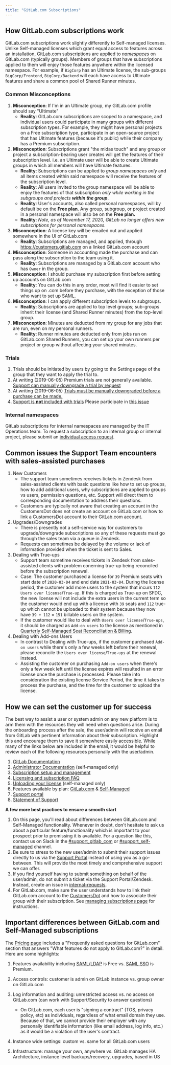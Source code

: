 ```yaml
---
title: "GitLab.com Subscriptions"
---
```


## How GitLab.com subscriptions work

GitLab.com subscriptions work slightly differently to Self-managed licenses.
Unlike Self-managed licenses which grant equal access to features across an installation, GitLab.com subscriptions are applied to *[namespaces](https://docs.gitlab.com/ee/user/group/#namespaces)* on GitLab.com (typically groups). Members of groups that have subscriptions applied to them will enjoy those features anywhere within the licensed namespace. For example, if `BigCorp` has an Ultimate license, the sub-groups `BigCorp/Frontend`, `BigCorp/Backend` will each have access to Ultimate features and share a common pool of Shared Runner minutes.

### Common Misconceptions

1. **Misconception**: If I'm in an Ultimate group, my GitLab.com profile should say "Ultimate"
   - **Reality**: GitLab.com subscriptions are scoped to a namespace, and individual users could participate in many groups with different subscription types. For example, they might have personal projects on a Free subscription type, participate in an open-source project that has Ultimate features (because it's public) while their company has a Premium subscription.
1. **Misconception**: Subscriptions grant "the midas touch" and any group or project a subscription-bearing user creates will get the features of their subscription level. i.e. an Ultimate user will be able to create Ultimate groups in which all members will have Ultimate features.
   - **Reality**: Subscriptions can be applied to *group namespaces only* and all items created within said namespace will receive the features of the subscription level.
   - **Reality**: All users invited to the group namespace will be able to enjoy the features of that subscription *only while working in the subgroups and projects **within the group***.
   - **Reality**: User's accounts, also called personal namespaces, will by default be on the **Free plan**. Any group, subgroup, or project created in a personal namespace will also be on the **Free plan.**
   - **Reality**: *Note, as of November 17, 2020, GitLab no longer offers new subscriptions for personal namespaces.*
1. **Misconception**: A license key will be emailed out and applied somewhere in the UI of GitLab.com
   - **Reality**: Subscriptions are managed, and applied, through https://customers.gitlab.com on a linked GitLab.com account
1. **Misconception**: Someone in accounting made the purchase and can pass along the subscription to the team using it.
   - **Reality**: Subscriptions are managed by a GitLab.com account who has `Owner` in the group.
1. **Misconception**: I should purchase my subscription first before setting up accounts on GitLab.com
    - **Reality**: You can do this in any order, most will find it easier to set things up on .com before they purchase, with the exception of those who want to set up SAML.
1. **Misconception**: I can apply different subscription levels to subgroups.
    - **Reality**: Subscriptions are applied to top level groups; sub-groups inherit their license (and Shared Runner minutes) from the top-level group.
1. **Misconception**: Minutes are deducted from my group for any jobs that are run, even on my personal runners.
    - **Reality**: Runner minutes are deducted only from jobs run on GitLab.com Shared Runners, you can set up your own runners per project or group without affecting your shared minutes.

### Trials

1. Trials should be initiated by users by going to the Settings page of the group that they want to apply the trial to.
1. At writing (2019-06-05) Premium trials are not generally available. [Support can manually downgrade a trial by request](/handbook/support/internal-support/#common-requests)
1. At writing (2019-06-05) [Trials must be manually downgraded before a purchase can be made.](https://gitlab.com/gitlab-org/customers-gitlab-com/issues/482)
1. [Support is **not** included with trials](https://about.gitlab.com/support/#trials-support) Please participate in [this issue](https://gitlab.com/gitlab-com/sales/issues/302)

### Internal namespaces

GitLab subscriptions for internal namespaces are managed by the IT Operations team. To request
a subscription to an internal group or internal project, please submit an
[individual access request](/handbook/it/end-user-services/onboarding-access-requests/access-requests/#individual-or-bulk-access-request).

## Common issues the Support Team encounters with sales-assisted purchases

1. New Customers
   - The support team sometimes receives tickets in Zendesk from sales-assisted clients with basic questions like how to set up groups, how to add additional users, why subscriptions are applied to groups vs users, permission questions, etc. Support will direct them to corresponding documentation to address their questions.
   - Customers are typically not aware that creating an account in the CustomersDot does not create an account on GitLab.com or how to link a CustomersDot account to their GitLab.com account.
1. Upgrades/Downgrades
   - There is presently not a self-service way for customers to upgrade/downgrade subscriptions so any of these requests must go through the sales team via a queue in Zendesk.
   - Requests can sometimes be delayed by the volume or lack of information provided when the ticket is sent to Sales.
1. Dealing with True-ups
   - Support team sometime receives tickets in Zendesk from sales-assisted clients with problem conerning true-up being reconciled before the subscription renewal.
   - Case: The customer purchased a license for `39` Premium seats with start date of `2020-03-04` and end date `2021-03-04`. During the license period, the customer add more users to the system that incurs `112 Users over license`/`True-up`. If this is charged as True-up on SFDC, the new license will not include the extra users in the current term so the customer would end up with a license with `39` seats and `112` true-up which cannot be uploaded to their system because they now have `39 + 112` = `151` billable users on the system.
   - If the customer would like to deal with `Users over license`/`True-ups`, it should be charged as `Add-on users` to the license as mentioned in [Quarterly Self-Managed Seat Reconciliation & Billing](https://gitlab.com/groups/gitlab-org/-/epics/2747).
1. Dealing with Add-ons Users
   - In contrast to Dealing with True-ups, if the customer purchased `Add-on users` while there's only a few weeks left before their renewal, please reconcile the `Users over license`/`True-ups` at the renewal instead.
   - Assisting the customer on purchasing `Add-on users` when there's only a few week left until the license expires will resulted in an error license once the purchase is processed. Please take into consideration the existing license Service Period, the time it takes to process the purchase, and the time for the customer to upload the license.

## How we can set the customer up for success

The best way to assist a user or system admin on any new platform is to arm them with the resources they will need when questions arise. During the onboarding process after the sale, the user/admin will receive an email from GitLab with pertinent information about their subscription. Highlight this and encourage them to save it somewhere easily accessible.
While many of the links below are included in the email, it would be helpful to review each of the following resources personally with the user/admin.

1. [GitLab Documentation](https://docs.gitlab.com/ee/)
1. [Administrator Documentation](https://docs.gitlab.com/ee/administration/index.html) (self-managed only)
1. [Subscription setup and management](https://docs.gitlab.com/ee/subscriptions/index.html)
1. [Licensing and subscription FAQ](https://about.gitlab.com/pricing/licensing-faq/)
1. [Uploading your license](https://docs.gitlab.com/ee/administration/license.html#uploading-your-license) (self-managed only)
1. Features available by plan: [GitLab.com](https://about.gitlab.com/pricing/feature-comparison/) & [Self-Managed](https://about.gitlab.com/pricing/feature-comparison/)
1. [Support portal](https://support.gitlab.com/hc/en-us)
1. [Statement of Support](https://about.gitlab.com/support/statement-of-support/)

**A few more best practices to ensure a smooth start**

1. On this page, you'll read about differences between GitLab.com and Self-Managed functionality. Whenever in doubt, don't hesitate to ask us about a particular feature/functionality which is important to your prospect prior to promissing it is available. For a question like this, contact us on Slack in the [#support_gitlab_com](https://gitlab.slack.com/messages/C4XFU81LG) or [#support_self-managed](https://gitlab.slack.com/messages/C4Y5DRKLK) channel.
1. Be sure to stress to the new user/admin to submit their support issues directly to us via the [Support Portal](https://support.gitlab.com/hc/en-us) instead of using  you as a go-between. This will provide the most timely and comprehensive support we can offer.
1. If you find yourself having to submit something on behalf of the user/admin, do not submit a ticket via the Support Portal/Zendesk. Instead, create an issue in [internal-requests](https://gitlab.com/gitlab-com/support/internal-requests/issues).
1. For GitLab.com, make sure the user understands how to link their GitLab.com account to the [CustomersDot](https://customers.gitlab.com/customers/sign_in) and how to associate their group with their subscription. See [managing subscriptions page](https://docs.gitlab.com/ee/subscriptions/index.html) for instructions.

## Important differences between GitLab.com and Self-Managed subscriptions

The [Pricing page](https://about.gitlab.com/pricing/) includes a "Frequently asked questions for GitLab.com" section that answers "What features do not apply to GitLab.com?" in detail. Here are some highlights:

1. Features availability including [SAML](https://docs.gitlab.com/ee/integration/saml.html)/[LDAP](https://docs.gitlab.com/ee/administration/auth/ldap/index.html) is Free vs. [SAML SSO](https://docs.gitlab.com/ee/user/group/saml_sso/) is Premium.
1. Access controls: customer is admin on GitLab instance vs. group owner on GitLab.com
1. Log information and auditing: unrestricted access vs. no access on GitLab.com (can work with Support/Security to answer questions)

   - On GitLab.com, each user is "signing a contract" (TOS, privacy policy, etc) as individuals, regardless of what email domain they use. Because of that,  we cannot provide their employer with any personally identifiable information (like email address, log info, etc.) as it would be a violation of the user's contract.

1. Instance wide settings: custom vs. same for all GitLab.com users
1. Infrastructure: manage your own, anywhere vs. GitLab manages HA Architecture, instance level backups/recovery, upgrades, based in US
